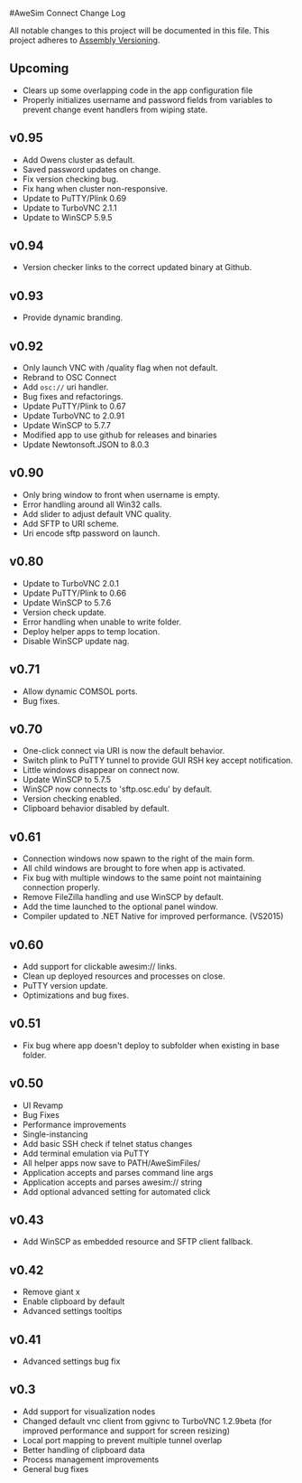 #AweSim Connect Change Log

All notable changes to this project will be documented in this file. This project adheres to [Assembly Versioning](https://msdn.microsoft.com/en-us/library/51ket42z(v=vs.71).aspx).

## Upcoming

* Clears up some overlapping code in the app configuration file
* Properly initializes username and password fields from variables to prevent change event handlers from wiping state.

## v0.95

* Add Owens cluster as default.
* Saved password updates on change.
* Fix version checking bug.
* Fix hang when cluster non-responsive.
* Update to PuTTY/Plink 0.69
* Update to TurboVNC 2.1.1
* Update to WinSCP 5.9.5

## v0.94

* Version checker links to the correct updated binary at Github.

## v0.93

* Provide dynamic branding.

## v0.92

* Only launch VNC with /quality flag when not default.
* Rebrand to OSC Connect
* Add `osc://` uri handler.
* Bug fixes and refactorings.
* Update PuTTY/Plink to 0.67
* Update TurboVNC to 2.0.91
* Update WinSCP to 5.7.7
* Modified app to use github for releases and binaries
* Update Newtonsoft.JSON to 8.0.3

## v0.90

* Only bring window to front when username is empty.
* Error handling around all Win32 calls.
* Add slider to adjust default VNC quality.
* Add SFTP to URI scheme.
* Uri encode sftp password on launch.

## v0.80

* Update to TurboVNC 2.0.1
* Update PuTTY/Plink to 0.66
* Update WinSCP to 5.7.6
* Version check update.
* Error handling when unable to write folder.
* Deploy helper apps to temp location.
* Disable WinSCP update nag.

## v0.71

* Allow dynamic COMSOL ports.
* Bug fixes.

## v0.70

* One-click connect via URI is now the default behavior.
* Switch plink to PuTTY tunnel to provide GUI RSH key accept notification.
* Little windows disappear on connect now.
* Update WinSCP to 5.7.5
* WinSCP now connects to 'sftp.osc.edu' by default.
* Version checking enabled.
* Clipboard behavior disabled by default.

## v0.61

* Connection windows now spawn to the right of the main form.
* All child windows are brought to fore when app is activated.
* Fix bug with multiple windows to the same point not maintaining connection properly.
* Remove FileZilla handling and use WinSCP by default.
* Add the time launched to the optional panel window.
* Compiler updated to .NET Native for improved performance. (VS2015)

## v0.60

* Add support for clickable awesim:// links.
* Clean up deployed resources and processes on close.
* PuTTY version update.
* Optimizations and bug fixes.

## v0.51

* Fix bug where app doesn't deploy to subfolder when existing in base folder.

## v0.50

* UI Revamp
* Bug Fixes
* Performance improvements
* Single-instancing
* Add basic SSH check if telnet status changes
* Add terminal emulation via PuTTY
* All helper apps now save to PATH/AweSimFiles/
* Application accepts and parses command line args
* Application accepts and parses awesim:// string
* Add optional advanced setting for automated click

## v0.43

* Add WinSCP as embedded resource and SFTP client fallback.

## v0.42

* Remove giant x
* Enable clipboard by default
* Advanced settings tooltips

## v0.41

* Advanced settings bug fix

## v0.3

* Add support for visualization nodes
* Changed default vnc client from ggivnc to TurboVNC 1.2.9beta (for improved performance and support for screen resizing)
* Local port mapping to prevent multiple tunnel overlap
* Better handling of clipboard data
* Process management improvements
* General bug fixes
